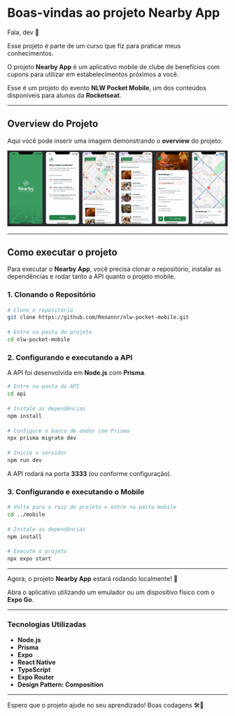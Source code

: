 # Boas-vindas ao projeto Nearby App

Fala, dev 👋

Esse projeto é parte de um curso que fiz para praticar meus conhecimentos.

O projeto **Nearby App** é um aplicativo mobile de clube de benefícios com cupons para utilizar em estabelecimentos próximos a você.

Esse é um projeto do evento **NLW Pocket Mobile**, um dos conteúdos disponíveis para alunos da **Rocketseat**.

---

## Overview do Projeto

Aqui você pode inserir uma imagem demonstrando o **overview** do projeto:

![Overview do Projeto](./imagens/overview_app.JPG)

---

## Como executar o projeto

Para executar o **Nearby App**, você precisa clonar o repositório, instalar as dependências e rodar tanto a API quanto o projeto mobile.

### **1. Clonando o Repositório**

```bash
# Clone o repositório
git clone https://github.com/Renannr/nlw-pocket-mobile.git

# Entre na pasta do projeto
cd nlw-pocket-mobile
```

### **2. Configurando e executando a API**

A API foi desenvolvida em **Node.js** com **Prisma**.

```bash
# Entre na pasta da API
cd api

# Instale as dependências
npm install

# Configure o banco de dados com Prisma
npx prisma migrate dev

# Inicie o servidor
npm run dev
```

A API rodará na porta **3333** (ou conforme configuração).

### **3. Configurando e executando o Mobile**

```bash
# Volte para a raiz do projeto e entre na pasta mobile
cd ../mobile

# Instale as dependências
npm install

# Execute o projeto
npx expo start
```

---

Agora, o projeto **Nearby App** estará rodando localmente! 🚀

Abra o aplicativo utilizando um emulador ou um dispositivo físico com o **Expo Go**.

---

### Tecnologias Utilizadas

- **Node.js**
- **Prisma**
- **Expo**
- **React Native**
- **TypeScript**
- **Expo Router**
- **Design Pattern: Composition**

---

Espero que o projeto ajude no seu aprendizado!
Boas codagens 🛠️💪
